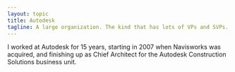 ```yaml
---
layout: topic
title: Autodesk
tagline: A large organization. The kind that has lots of VPs and SVPs.
---
```


I worked at Autodesk for 15 years, starting in 2007 when Navisworks was acquired, and finishing up as Chief Architect for the Autodesk Construction Solutions business unit.